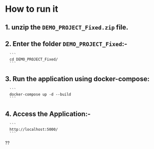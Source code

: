 # How to run it

## 1. unzip the `DEMO_PROJECT_Fixed.zip` file.

## 2. Enter the folder `DEMO_PROJECT_Fixed`:-

      ```
      cd DEMO_PROJECT_Fixed/
      ```

## 3. Run the application using docker-compose:

      ```
      docker-compose up -d --build
      ```

## 4. Access the Application:-

      ```
      http://localhost:5000/
      ```
??